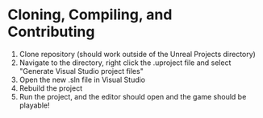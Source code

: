 Cloning, Compiling, and Contributing
====================================

1. Clone repository (should work outside of the Unreal Projects directory)
2. Navigate to the directory, right click the .uproject file and select "Generate Visual Studio project files"
3. Open the new .sln file in Visual Studio
4. Rebuild the project
5. Run the project, and the editor should open and the game should be playable!
